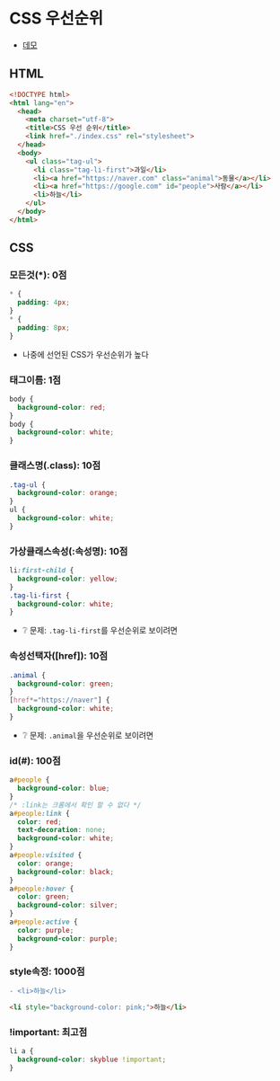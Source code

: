 # CSS 우선순위
* [데모](https://ovdncids.github.io/html-css-curriculum/priority-css)

## HTML
```html
<!DOCTYPE html>
<html lang="en">
  <head>
    <meta charset="utf-8">
    <title>CSS 우선 순위</title>
    <link href="./index.css" rel="stylesheet">
  </head>
  <body>
    <ul class="tag-ul">
      <li class="tag-li-first">과일</li>
      <li><a href="https://naver.com" class="animal">동물</a></li>
      <li><a href="https://google.com" id="people">사람</a></li>
      <li>하늘</li>
    </ul>
  </body>
</html>
```

## CSS
### 모든것(*): 0점
```css
* {
  padding: 4px;
}
* {
  padding: 8px;
}
```
* 나중에 선언된 CSS가 우선순위가 높다

### 태그이름: 1점
```css
body {
  background-color: red;
}
body {
  background-color: white;
}
```

### 클래스명(.class): 10점
```css
.tag-ul {
  background-color: orange;
}
ul {
  background-color: white;
}
```

### 가상클래스속성(:속성명): 10점
```css
li:first-child {
  background-color: yellow;
}
.tag-li-first {
  background-color: white;
}
```
* ❔ 문제: `.tag-li-first`를 우선순위로 보이려면

### 속성선택자([href]): 10점
```css
.animal {
  background-color: green;
}
[href*="https://naver"] {
  background-color: white;
}
```
* ❔ 문제: `.animal`을 우선순위로 보이려면

### id(#): 100점
```css
a#people {
  background-color: blue;
}
/* :link는 크롬에서 확인 할 수 없다 */
a#people:link {
  color: red;
  text-decoration: none;
  background-color: white;
}
a#people:visited {
  color: orange;
  background-color: black;
}
a#people:hover {
  color: green;
  background-color: silver;
}
a#people:active {
  color: purple;
  background-color: purple;
}
```

### style속정: 1000점
```diff
- <li>하늘</li>
```
```html
<li style="background-color: pink;">하늘</li>
```

### !important: 최고점
```css
li a {
  background-color: skyblue !important;
}
```
